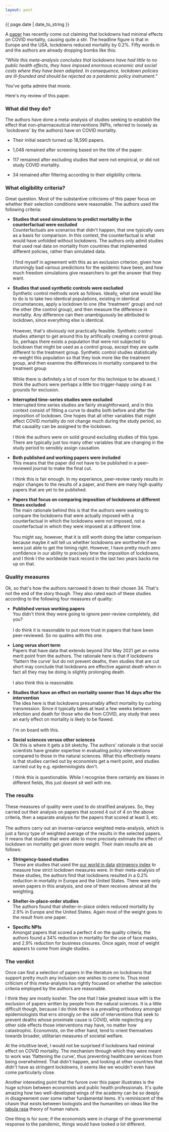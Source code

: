 ```yaml
---
layout: post
---
```


<p>{{ page.date | date_to_string }}</p>

A <a href="https://sites.krieger.jhu.edu/iae/files/2022/01/A-Literature-Review-and-Meta-Analysis-of-the-Effects-of-Lockdowns-on-COVID-19-Mortality.pdf" target="_blank">paper</a> has recently come out claiming that lockdowns had minimal effects on COVID mortality, causing quite a stir. The headline figure is that in Europe and the USA, lockdowns reduced mortality by 0.2%. Fifty words in and the authors are already dropping bombs like this:

<em>"While this meta-analysis concludes that lockdowns have had little to no public health effects,
they have imposed enormous economic and social costs where they have been adopted. In
consequence, lockdown policies are ill-founded and should be rejected as a pandemic policy
instrument."</em>

You've gotta admire that moxie. 

Here's my review of this paper.

<h3>  What did they do? </h3> 

The authors have done a meta-analysis of studies seeking to establish the effect that non-pharmaceutical interventions (NPIs, referred to loosely as `lockdowns' by the authors) have on COVID mortality. 

* Their initial search turned up 18,590 papers.

* 1,048 remained after screening based on the title of the paper.

* 117 remained after excluding studies that were not empirical, or did not study COVID mortality.

* 34 remained after filtering according to their eligibility criteria.

<h3>  What eligibility criteria? </h3> 

Great question. Most of the substantive criticisms of this paper focus on whether their selection conditions were reasonable. The authors used the following criteria:


* <strong>Studies that used simulations to predict mortality in the counterfactual were excluded</strong> <br/>
Counterfactuals are scenarios that didn't happen, that one typically uses as a basis for comparison. In this context, the counterfactual is what would have unfolded without lockdowns. The authors only admit studies that used real data on mortality from countries that implemented different policies, rather than simulated data. <br><br>I find myself in agreement with this as an exclusion criterion, given how stunningly bad various predictions for the epidemic have been, and how much freedom simulations give researchers to get the answer that they want.

* <strong>Studies that used synthetic controls were excluded</strong> <br/>
Synthetic control methods work as follows. Ideally, what one would like to do is to take two identical populations, existing in identical circumstances, apply a lockdown to one (the 'treatment' group) and not the other (the control group), and then measure the difference in mortality. Any difference can then unambiguously be attributed to lockdown, since everything else is identical.<br><br>However, that's obviously not practically feasible. Synthetic control studies attempt to get around this by artifiically creating a control group. So, perhaps there exists a population that were not subjected to lockdown that might be used as a control group, except they are quite different to the treatment group. Synthetic control studies statistically re-weight this population so that they look more like the treatment group, and then examine the differences in mortality compared to the treatment group <br><br>While there is definitely a lot of room for this technique to be abused, I think the authors were perhaps a little too trigger-happy using it as grounds for exclusion.

* <strong>Interrupted time-series studies were excluded</strong> <br/>
Interrupted time series studies are fairly straightforward, and in this context consist of fitting a curve to deaths both before and after the imposition of lockdown. One hopes that all other variables that might affect COVID mortality do not change much during the study period, so that causality can be assigned to the lockdown.<br><br>I think the authors were on solid ground excluding studies of this type. There are typically just too many other variables that are changing in the study period to sensibly assign causation.

* <strong>Both published and working papers were included</strong> <br/>
This means that the paper did not have to be published in a peer-reviewed journal to make the final cut.<br><br>I think this is fair enough. In my experience, peer-review rarely results in major changes to the results of a paper, and there are many high quality papers that are yet to be published.

* <strong>Papers that focus on comparing imposition of lockdowns at different times excluded</strong> <br/>
The main rationale behind this is that the authors were seeking to compare the lockdowns that were actually imposed with a counterfactual in which the lockdowns were not imposed, not a counterfactual in which they were imposed at a different time.<br><br>You might say, however, that it is still worth doing the latter comparison because maybe it will tell us whether lockdowns are worthwhile if we were just able to get the timing right. However, I have pretty much zero confidence in our ability to precisely time the imposition of lockdowns, and I think I the worldwide track record in the last two years backs me up on that.


<h3>  Quality measures </h3>
Ok, so that's how the authors narrowed it down to their chosen 34. That's not the end of the story though. They also rated each of these studies according to the following four measures of quality:

* <strong>Published versus working papers</strong> <br/>
You didn't think they were going to ignore peer-review completely, did you? <br><br>I do think it is reasonable to put more trust in papers that have been peer-reviewed. So no qualms with this one.

* <strong>Long verus short term</strong> <br/>
Papers that have data that extends beyond 31st May 2021 get an extra merit point from the authors. The rationale here is that if lockdowns 'flattern the curve' but do not prevent deaths, then studies that are cut short may conclude that lockdowns are effective against death when in fact all they may be doing is slightly prolonging death.<br><br>I also think this is reasonable.

* <strong>Studies that have an effect on mortality sooner than 14 days after the intervention</strong> <br/>
The idea here is that lockdowns presumably affect mortality by curbing transmission. Since it typically takes at least a few weeks between infection and death for those who die from COVID, any study that sees an early effect on mortality is likely to be flawed.<br><br>I'm on board with this.

* <strong>Social sciences versus other sciences</strong> <br/>
Ok this is where it gets a bit sketchy. The authors' rationale is that social scientists have greater expertise in evaluating policy interventions compared to those in the natural sciences. What this effectively means is that studies carried out by economists get a merit point, and studies carried out by e.g. epidemiologists don't.<br><br>I think this is questionable. While I recognise there certainly are biases in different fields, this just doesnt sit well with me.


<h3>  The results </h3>
These measures of quality were used to do stratified analyses. So, they carried out their analysis on papers that scored 4 out of 4 on the above criteria, then a separate analysis for the papers that scored at least 3, etc.<br><br>The authors carry out an inverse-variance weighted meta-analysis, which is just a fancy type of weighted average of the results in the selected papers. It means that studies that were able to more precisely estimate the effect of lockdown on mortality get given more weight. Their main results are as follows:


* <strong>Stringency-based studies</strong> <br/>
These are studies that used the <a href="https://ourworldindata.org/" target="_blank">our world in data</a> <a href="https://ourworldindata.org/metrics-explained-covid19-stringency-index" target="_blank">stringency index</a> to measure how strict lockdown measures were. In their meta-analysis of these studies, the authors find that lockdowns resulted in a 0.2% reduction in mortality in Europe and the United States. There were only seven papers in this analysis, and one of them receives almost all the weighting.

* <strong>Shelter-in-place-order studies</strong> <br/>
The authors found that shelter-in-place orders reduced mortality by 2.9% in Europe and the United States. Again most of the weight goes to the result from one paper.

* <strong>Specific NPIs</strong> <br/>
Amongst papers that scored a perfect 4 on the quality criteria, the authors found a 34% reduction in mortality for the use of face masks, and 2.9% reduction for business closures. Once again, most of weight appears to come from single studies.


<h3>  The verdict </h3>

Once can find a selection of papers in the literature on lockdowns that support pretty much any inclusion one wishes to come to. Thus most criticism of this meta-analysis has rightly focused on whether the selection criteria employed by the authors are reasonable. 

I think they are mostly kosher. The one that I take greatest issue with is the exclusion of papers written by people from the natural sciences. It is a little difficult though, because I do think there is a prevailing orthodoxy amongst epidemiologists that errs strongly on the side of interventions that seek to prevent deaths whose proximate cause is COVID, while neglecting any other side effects those interventions may have, no matter how catastrophic. Economists, on the other hand, tend to orient themselves towards broader, utilitarian measures of societal welfare. 

At the intutitive level, I would not be surprised if lockdowns had minimal effect on COVID mortality. The mechanism through which they were meant to work was 'flattening the curve', thus preventing healthcare services from being overwhelmed. That didn't happen, and looking at other countries that didn't have as stringent lockdowns, it seems like we wouldn't even have come particularly close. 

Another interesting point that the furore over this paper illustrates is the huge schism between economists and public health professionals. It's quite amazing how two well-developed wings of the academy can be so deeply in disagreement over some rather fundamental items. It's reminiscent of the chasm that exists between biologists and the humanities on ideas like the <a href="https://en.wikipedia.org/wiki/Tabula_rasa#Science" target="_blank">tabula rasa</a> theory of human nature. 

One thing is for sure; if the economists were in charge of the governmental response to the pandemic, things would have looked <em>a lot</em> different.

